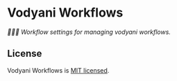 # Vodyani Workflows

*👷🏻‍♂️ Workflow settings for managing vodyani workflows.*

## License

Vodyani Workflows is [MIT licensed](LICENSE).
